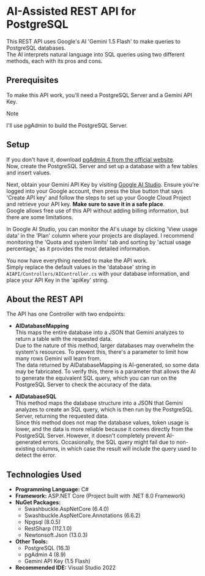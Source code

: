 # AI-Assisted REST API for PostgreSQL

This REST API uses Google's AI 'Gemini 1.5 Flash' to make queries to PostgreSQL databases.  
The AI interprets natural language into SQL queries using two different methods, each with its pros and cons.

## Prerequisites

To make this API work, you'll need a PostgreSQL Server and a Gemini API Key.

> [!NOTE]  
> I'll use pgAdmin to build the PostgreSQL Server.

## Setup

If you don't have it, download [pgAdmin 4 from the official website](https://www.pgadmin.org/download/).  
Now, create the PostgreSQL Server and set up a database with a few tables and insert values.

Next, obtain your Gemini API Key by visiting [Google AI Studio](https://aistudio.google.com/app/apikey). Ensure you're logged into your Google account, then press the blue button that says 'Create API key' and follow the steps to set up your Google Cloud Project and retrieve your API key. **Make sure to save it in a safe place**.  
Google allows free use of this API without adding billing information, but there are some limitations.

In Google AI Studio, you can monitor the AI's usage by clicking 'View usage data' in the 'Plan' column where your projects are displayed. I recommend monitoring the 'Quota and system limits' tab and sorting by 'actual usage percentage,' as it provides the most detailed information.

You now have everything needed to make the API work.  
Simply replace the default values in the 'database' string in `AIAPI/Controllers/AIController.cs` with your database information, and place your API Key in the 'apiKey' string.

## About the REST API

The API has one Controller with two endpoints:

- **AIDatabaseMapping**  
  This maps the entire database into a JSON that Gemini analyzes to return a table with the requested data.  
  Due to the nature of this method, larger databases may overwhelm the system's resources. To prevent this, there's a parameter to limit how many rows Gemini will learn from.  
  The data returned by AIDatabaseMapping is AI-generated, so some data may be fabricated. To verify this, there is a parameter that allows the AI to generate the equivalent SQL query, which you can run on the PostgreSQL Server to check the accuracy of the data.

- **AIDatabaseSQL**  
  This method maps the database structure into a JSON that Gemini analyzes to create an SQL query, which is then run by the PostgreSQL Server, returning the requested data.  
  Since this method does not map the database values, token usage is lower, and the data is more reliable because it comes directly from the PostgreSQL Server. However, it doesn't completely prevent AI-generated errors. Occasionally, the SQL query might fail due to non-existing columns, in which case the result will include the query used to detect the error.

## Technologies Used

- **Programming Language:** C#
- **Framework:** ASP.NET Core (Project built with .NET 8.0 Framework)
- **NuGet Packages:**
  - Swashbuckle.AspNetCore (6.4.0)
  - Swashbuckle.AspNetCore.Annotations (6.6.2)
  - Npgsql (8.0.5)
  - RestSharp (112.1.0)
  - Newtonsoft.Json (13.0.3)
- **Other Tools:**
  - PostgreSQL (16.3)
  - pgAdmin 4 (8.9)
  - Gemini API Key (1.5 Flash)
- **Recommended IDE:** Visual Studio 2022
